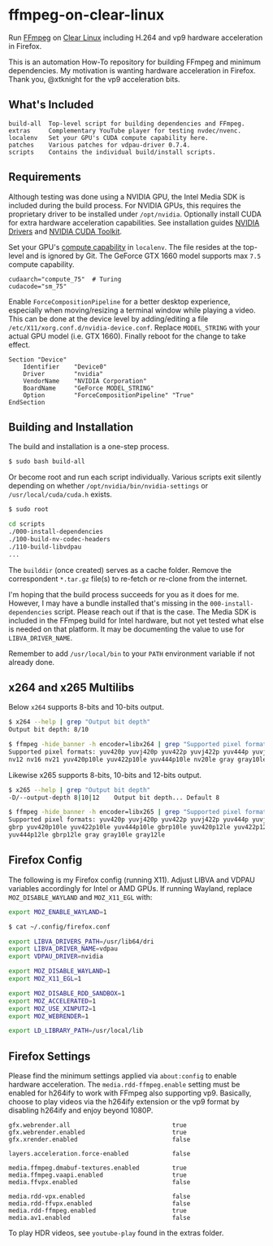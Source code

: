 # ffmpeg-on-clear-linux
Run [FFmpeg](https://ffmpeg.org/) on [Clear Linux](https://clearlinux.org/) including H.264 and vp9 hardware acceleration in Firefox.

This is an automation How-To repository for building FFmpeg and minimum dependencies. My motivation is wanting hardware acceleration in Firefox. Thank you, @xtknight for the vp9 acceleration bits.

## What's Included
```text
build-all  Top-level script for building dependencies and FFmpeg.
extras     Complementary YouTube player for testing nvdec/nvenc.
localenv   Set your GPU's CUDA compute capability here.
patches    Various patches for vdpau-driver 0.7.4.
scripts    Contains the individual build/install scripts.
```

## Requirements
Although testing was done using a NVIDIA GPU, the Intel Media SDK is included during the build process. For NVIDIA GPUs, this requires the proprietary driver to be installed under ```/opt/nvidia```. Optionally install CUDA for extra hardware acceleration capabilities. See installation guides [NVIDIA Drivers](https://docs.01.org/clearlinux/latest/tutorials/nvidia.html) and [NVIDIA CUDA Toolkit](https://docs.01.org/clearlinux/latest/tutorials/nvidia-cuda.html).

Set your GPU's [compute capability](https://en.wikipedia.org/wiki/CUDA) in ```localenv```. The file resides at the top-level and is ignored by Git. The GeForce GTX 1660 model supports max ```7.5``` compute capability.
```text
cudaarch="compute_75"  # Turing
cudacode="sm_75"
```

Enable ```ForceCompositionPipeline``` for a better desktop experience, especially when moving/resizing a terminal window while playing a video. This can be done at the device level by adding/editing a file ```/etc/X11/xorg.conf.d/nvidia-device.conf```. Replace ```MODEL_STRING``` with your actual GPU model (i.e. GTX 1660). Finally reboot for the change to take effect.
```text
Section "Device"
    Identifier    "Device0"
    Driver        "nvidia"
    VendorName    "NVIDIA Corporation"
    BoardName     "GeForce MODEL_STRING"
    Option        "ForceCompositionPipeline" "True"
EndSection
```

## Building and Installation
The build and installation is a one-step process.
```bash
$ sudo bash build-all
```

Or become root and run each script individually. Various scripts exit silently depending on whether ```/opt/nvidia/bin/nvidia-settings``` or ```/usr/local/cuda/cuda.h``` exists.
```bash
$ sudo root

cd scripts
./000-install-dependencies
./100-build-nv-codec-headers
./110-build-libvdpau
...
```

The ```builddir``` (once created) serves as a cache folder. Remove the correspondent ```*.tar.gz``` file(s) to re-fetch or re-clone from the internet.

I'm hoping that the build process succeeds for you as it does for me. However, I may have a bundle installed that's missing in the ```000-install-dependencies``` script. Please reach out if that is the case. The Media SDK is included in the FFmpeg build for Intel hardware, but not yet tested what else is needed on that platform. It may be documenting the value to use for ```LIBVA_DRIVER_NAME```.

Remember to add ```/usr/local/bin``` to your ```PATH``` environment variable if not already done.

## x264 and x265 Multilibs
Below ```x264``` supports 8-bits and 10-bits output.
```bash
$ x264 --help | grep "Output bit depth"
Output bit depth: 8/10

$ ffmpeg -hide_banner -h encoder=libx264 | grep "Supported pixel formats"
Supported pixel formats: yuv420p yuvj420p yuv422p yuvj422p yuv444p yuvj444p
nv12 nv16 nv21 yuv420p10le yuv422p10le yuv444p10le nv20le gray gray10le
```

Likewise x265 supports 8-bits, 10-bits and 12-bits output.
```bash
$ x265 --help | grep "Output bit depth"
-D/--output-depth 8|10|12    Output bit depth... Default 8

$ ffmpeg -hide_banner -h encoder=libx265 | grep "Supported pixel formats"
Supported pixel formats: yuv420p yuvj420p yuv422p yuvj422p yuv444p yuvj444p
gbrp yuv420p10le yuv422p10le yuv444p10le gbrp10le yuv420p12le yuv422p12le
yuv444p12le gbrp12le gray gray10le gray12le
```

## Firefox Config
The following is my Firefox config (running X11). Adjust LIBVA and VDPAU variables accordingly for Intel or AMD GPUs. If running Wayland, replace ```MOZ_DISABLE_WAYLAND``` and ```MOZ_X11_EGL``` with:
```bash
export MOZ_ENABLE_WAYLAND=1
```


```bash
$ cat ~/.config/firefox.conf

export LIBVA_DRIVERS_PATH=/usr/lib64/dri
export LIBVA_DRIVER_NAME=vdpau
export VDPAU_DRIVER=nvidia

export MOZ_DISABLE_WAYLAND=1
export MOZ_X11_EGL=1

export MOZ_DISABLE_RDD_SANDBOX=1
export MOZ_ACCELERATED=1
export MOZ_USE_XINPUT2=1
export MOZ_WEBRENDER=1

export LD_LIBRARY_PATH=/usr/local/lib
```

## Firefox Settings
Please find the minimum settings applied via ```about:config``` to enable hardware acceleration. The ```media.rdd-ffmpeg.enable``` setting must be enabled for h264ify to work with FFmpeg also supporting vp9. Basically, choose to play videos via the h264ify extension or the vp9 format by disabling h264ify and enjoy beyond 1080P.
```text
gfx.webrender.all                            true
gfx.webrender.enabled                        true
gfx.xrender.enabled                          false

layers.acceleration.force-enabled            false

media.ffmpeg.dmabuf-textures.enabled         true
media.ffmpeg.vaapi.enabled                   true
media.ffvpx.enabled                          false

media.rdd-vpx.enabled                        false
media.rdd-ffvpx.enabled                      false
media.rdd-ffmpeg.enabled                     true
media.av1.enabled                            false
```

To play HDR videos, see ```youtube-play``` found in the extras folder.
